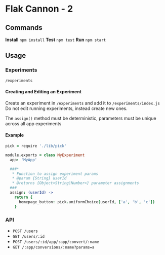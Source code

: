 # Flak Cannon - 2

## Commands

**Install** `npm install`
**Test** `npm test`
**Run** `npm start`

## Usage

### Experiments

`/experiments`

#### Creating and Editing an Experiment

Create an experiment in `/experiments` and add it to `/experiments/index.js`  
Do not edit running experiments, instead create new ones.

The `assign()` method must be deterministic, parameters must be unique across all app experiments

#### Example

```coffee
pick = require './lib/pick'

module.exports = class MyExperiment
  app: 'MyApp'

  ###*
   * Function to assign experiment params
   * @param {String} userId
   * @returns {Object<String|Number>} parameter assignments
  ###
  assign: (userId) ->
    return {
      homepage_button: pick.uniformChoice(userId, ['a', 'b', 'c'])
    }
```

### API

  - `POST /users`
  - `GET /users/:id`
  - `POST /users/:id/app/:app/convert/:name`
  - `GET /:app/conversions/:name?params=a`
